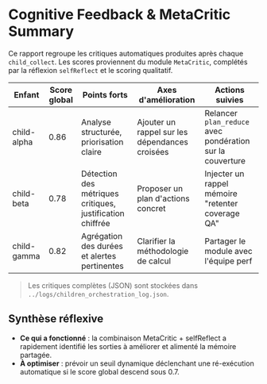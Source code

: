 # Cognitive Feedback & MetaCritic Summary

Ce rapport regroupe les critiques automatiques produites après chaque
`child_collect`. Les scores proviennent du module `MetaCritic`, complétés par la
réflexion `selfReflect` et le scoring qualitatif.

| Enfant | Score global | Points forts | Axes d'amélioration | Actions suivies |
| --- | --- | --- | --- | --- |
| child-alpha | 0.86 | Analyse structurée, priorisation claire | Ajouter un rappel sur les dépendances croisées | Relancer `plan_reduce` avec pondération sur la couverture |
| child-beta | 0.78 | Détection des métriques critiques, justification chiffrée | Proposer un plan d'actions concret | Injecter un rappel mémoire "retenter coverage QA" |
| child-gamma | 0.82 | Agrégation des durées et alertes pertinentes | Clarifier la méthodologie de calcul | Partager le module avec l'équipe perf |

> Les critiques complètes (JSON) sont stockées dans
> `../logs/children_orchestration_log.json`.

## Synthèse réflexive
- **Ce qui a fonctionné** : la combinaison MetaCritic + selfReflect a rapidement
  identifié les sorties à améliorer et alimenté la mémoire partagée.
- **À optimiser** : prévoir un seuil dynamique déclenchant une ré-exécution
  automatique si le score global descend sous 0.7.
